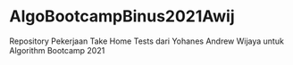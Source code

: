# AlgoBootcampBinus2021Awij
Repository Pekerjaan Take Home Tests dari Yohanes Andrew Wijaya untuk Algorithm Bootcamp 2021
